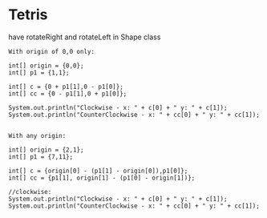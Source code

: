 # Tetris

have rotateRight and rotateLeft in Shape class

    With origin of 0,0 only:
    
    int[] origin = {0,0};
    int[] p1 = {1,1};
    
    int[] c = {0 + p1[1],0 - p1[0]};
    int[] cc = {0 - p1[1],0 + p1[0]};
    
    System.out.println("Clockwise - x: " + c[0] + " y: " + c[1]);
    System.out.println("CounterClockwise - x: " + cc[0] + " y: " + cc[1]);
    
    
    With any origin:
    
    int[] origin = {2,1};
    int[] p1 = {7,11};
    
    int[] c = {origin[0] - (p1[1] - origin[0]),p1[0]};
    int[] cc = {p1[1], origin[1] - (p1[0] - origin[1])};

    //clockwise:
    System.out.println("Clockwise - x: " + c[0] + " y: " + c[1]);
    System.out.println("CounterClockwise - x: " + cc[0] + " y: " + cc[1]);
